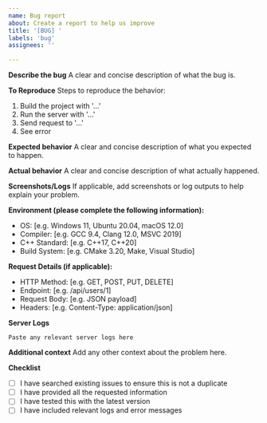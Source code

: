 ```yaml
---
name: Bug report
about: Create a report to help us improve
title: '[BUG] '
labels: 'bug'
assignees: ''

---
```


**Describe the bug**
A clear and concise description of what the bug is.

**To Reproduce**
Steps to reproduce the behavior:
1. Build the project with '...'
2. Run the server with '...'
3. Send request to '...'
4. See error

**Expected behavior**
A clear and concise description of what you expected to happen.

**Actual behavior**
A clear and concise description of what actually happened.

**Screenshots/Logs**
If applicable, add screenshots or log outputs to help explain your problem.

**Environment (please complete the following information):**
 - OS: [e.g. Windows 11, Ubuntu 20.04, macOS 12.0]
 - Compiler: [e.g. GCC 9.4, Clang 12.0, MSVC 2019]
 - C++ Standard: [e.g. C++17, C++20]
 - Build System: [e.g. CMake 3.20, Make, Visual Studio]

**Request Details (if applicable):**
- HTTP Method: [e.g. GET, POST, PUT, DELETE]
- Endpoint: [e.g. /api/users/1]
- Request Body: [e.g. JSON payload]
- Headers: [e.g. Content-Type: application/json]

**Server Logs**
```
Paste any relevant server logs here
```

**Additional context**
Add any other context about the problem here.

**Checklist**
- [ ] I have searched existing issues to ensure this is not a duplicate
- [ ] I have provided all the requested information
- [ ] I have tested this with the latest version
- [ ] I have included relevant logs and error messages